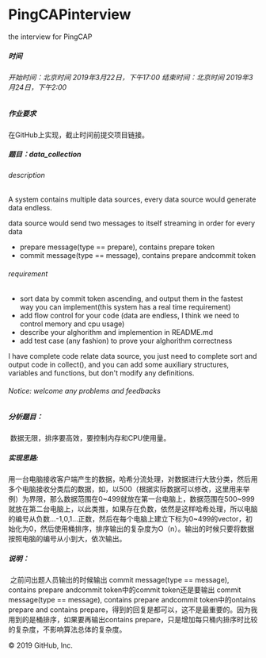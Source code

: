 # PingCAPinterview

the interview for PingCAP

##### 时间

###### 开始时间：北京时间 2019年3月22日，下午17:00       结束时间：北京时间 2019年3月24日，下午2:00

##### 作业要求

在GitHub上实现，截止时间前提交项目链接。

##### 题目：data_collection

###### description

A system contains multiple data sources, every data source would generate data endless.

data source would send two messages to itself streaming in order for every data

- prepare message(type == prepare), contains prepare token
- commit message(type == message), contains prepare andcommit token

###### requirement

- sort data by commit token ascending, and output them in the fastest way you can implement(this system has a real time requirement)
- add flow control for your code (data are endless, I think we need to control memory and cpu usage) 
- describe your alghorithm and implemention in README.md
- add test case (any fashion) to prove your alghorithm correctness

I have complete code relate data source, you just need to complete sort and output code in collect(), and you can add some auxiliary structures, variables and functions, but don't modify any definitions.

###### Notice: welcome any problems and feedbacks

##### 分析题目：

​        数据无限，排序要高效，要控制内存和CPU使用量。

##### 实现思路:

​         用一台电脑接收客户端产生的数据，哈希分流处理，对数据进行大致分类，然后用多个电脑接收分类后的数据，如，以500（根据实际数据可以修改，这里用来举例）为界限，那么数据范围在0~499就放在第一台电脑上，数据范围在500~999就放在第二台电脑上，以此类推，如果存在负数，依然是这样哈希处理，所以电脑的编号从负数...-1,0,1...正数，然后在每个电脑上建立下标为0~499的vector，初始化为0，然后使用桶排序，排序输出的复杂度为O（n）。输出的时候只要将数据按照电脑的编号从小到大，依次输出。

##### 说明：

​        之前问出题人员输出的时候输出 commit message(type == message), contains prepare andcommit token中的commit token还是要输出 commit message(type == message), contains prepare andcommit token中的ontains prepare and contains prepare，得到的回复是都可以，这不是最重要的。因为我用到的是桶排序，如果要再输出contains prepare，只是增加每只桶内排序时比较的复杂度，不影响算法总体的复杂度。

© 2019 GitHub, Inc.